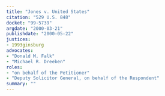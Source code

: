 ```yaml
---
title: "Jones v. United States"
citation: "529 U.S. 848"
docket: "99-5739"
argdate: "2000-03-21"
publishdate: "2000-05-22"
justices:
- 1993ginsburg
advocates:
- "Donald M. Falk"
- "Michael R. Dreeben"
roles:
- "on behalf of the Petitioner"
- "Deputy Solicitor General, on behalf of the Respondent"
summary: ""
---
```


